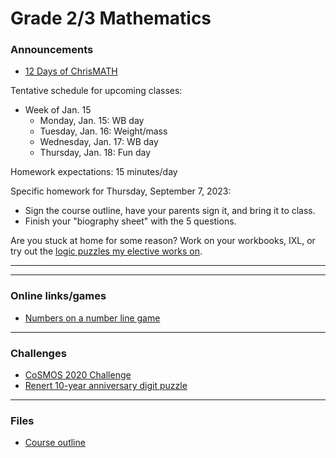 # Grade 2/3 Mathematics

### Announcements

* <a href="https://renertmath.github.io/Challenges/12Days2023.html">12 Days of ChrisMATH</a>


<!--
<a href="https://mathsframe.co.uk/en/resources/resource/37/placing-numbers-on-a-number-line">Numbers on a number line game</a>
-->

<!--
<a href="http://vchan2.github.io/Challenges/Creative_Challenge.pdf">Creative Challenge</a> - due Wednesday, June 7
-->

Tentative schedule for upcoming classes:

<!--
  * Week of Sep. 4
    * Tuesday, Sep. 5: 
    * Wednesday, Sep. 6: First day activities
    * Thursday, Sep. 7: Aggression (rules)
    * Friday, Sep. 8: Mathbook Monday
  * Week of Sep. 11
    * Monday, Sep. 11: SUB - Ms. Angela (Mathbook Monday)
    * Tuesday, Sep. 12: SUB - Ms. Angela (Aggression)
    * Wednesday, Sep. 13: Workbook Wednesdays
    * Thursday, Sep. 14: Fun day
  * Week of Sep. 18
    * Monday, Sep. 18: Mathbook Monday
    * Tuesday, Sep. 19: Measurement activity
    * Wednesday, Sep. 20: Workbook Wednesday 
    * Thursday, Sep. 21: Measurement activity
  * Week of Sep. 25
    * Monday, Sep. 25: Mathbook Monday
    * Tuesday, Sep. 26: Count-bys
    * Wednesday, Sep. 27: Workbook Wednesday
    * Thursday, Sep. 28: Fun day
  * Week of Oct. 2
    * Monday, Oct. 2: Math assessment prep
    * Tuesday, Oct. 3: Math assessment prep
    * Wednesday, Oct. 4: Math assessment
    * Thursday, Oct. 5: Math assessment
  * Week of Oct. 9
    * Monday, Oct. 9: Thanksgiving (no class)
    * Tuesday, Oct. 10: Area
    * Wednesday, Oct. 11: Workbook Wednesday
    * Thursday, Oct. 12: Fun day
  * Week of Oct. 16
    * Monday, Oct. 16: Mathbook Monday
    * Tuesday, Oct. 17: Area and perimeter
    * Wednesday, Oct. 18: Workbook Wednesday
    * Thursday, Oct. 19: Fun day
  * Week of Oct. 23
    * Monday, Oct. 23: Mathbook Monday
    * Tuesday, Oct. 24: Area and perimeter
    * Wednesday, Oct. 25: Workbook Wednesday
    * Thursday, Oct. 26: Fun day
  * Week of Oct. 30
    * Monday, Oct. 30: Halloween colour by number
    * Tuesday, Nov. 31: Halloween (no class)
    * Wednesday, Nov. 1: pre-break activities
    * Thursday, Nov. 2: PTC (no class)
  * Week of Nov. 13
    * Monday, Nov. 13: WB day
    * Tuesday, Nov. 14: polyanimals
    * Wednesday, Nov. 15: WB day
    * Thursday, Nov. 16: Fun day
  * Week of Nov. 20
    * Monday, Nov. 21: WB day
    * Tuesday, Nov. 22: polyanimals
    * Wednesday, Nov. 15: WB day
    * Thursday, Nov. 16: Fun day
  * Week of Nov. 27
    * Monday, Nov. 27: WB day
    * Tuesday, Nov. 28: line and rotational symmetry
    * Wednesday, Nov. 29: WB day
    * Thursday, Nov. 30: Fun day
  * Week of Dec. 4
    * Monday, Dec. 5: WB day
    * Tuesday, Dec. 6: Polyanimal project
    * Wednesday, Dec. 7: WB day
    * Thursday, Dec. 8: Fun day
  * Week of Dec. 11
    * Monday, Dec. 11: WB day
    * Tuesday, Dec. 12: Polyanimal project
    * Wednesday, Dec. 13: WB day
    * Thursday, Dec. 14: Fun day
  * Week of Dec. 18
    * Monday, Dec. 19: WB Day
    * Tuesday, Dec. 20: Snowflakes
    * Wednesday, Dec. 21: WB day
    * Thursday, Dec. 22: Fun day
  * Week of Jan. 8
    * Monday, Jan. 8: WB Day
    * Tuesday, Jan. 9: Polyanimals
    * Wednesday, Jan. 10: WB day
    * Thursday, Jan. 11: Fun day
 -->
 

  * Week of Jan. 15
    * Monday, Jan. 15: WB day
    * Tuesday, Jan. 16: Weight/mass
    * Wednesday, Jan. 17: WB day
    * Thursday, Jan. 18: Fun day



Homework expectations: 15 minutes/day

Specific homework for Thursday, September 7, 2023:
  * Sign the course outline, have your parents sign it, and bring it to class.
  * Finish your "biography sheet" with the 5 questions.



Are you stuck at home for some reason? Work on your workbooks, IXL, or try out the <a href="https://vchan2.github.io/2020logicpuzzles.html">logic puzzles my elective works on</a>.


<!--
Specific homework for Thursday, September 3, 2020:
  * Join the Schoology course.
  * Fill out the <a href="https://forms.gle/7Cr4h1FoWTxSz2TD8">update form</a>.
  * Sign the course outline, have your parents sign it, and bring it to class.
  * Finish your "biography sheet" with the 4 questions.
  * Have an answer to the question: "What is the purpose of learning math?"
-->

---

<!--
### Update Form

<a href="https://forms.gle/GJ5u946ax1W688ck9"> Let me know what you've done this week</a>: Complete this form at least once per week (weekends) so I know where you are at in your book. 
-->

<!--
You can see below if your entry has been recorded (it can take several minutes for the spreadsheet to update). Only record new information since your last update.
<p align="center">
<iframe src="https://docs.google.com/spreadsheets/d/e/2PACX-1vRKyjFED2oGNFD4i9CIM8U-lV3gmKU87IDq_tS0SBiLS3ySz7vH8cmXuCaIQPwvNMvZe8LxS6t5Hm9z/pubhtml?gid=37727654&amp;single=true&amp;widget=true&amp;headers=false" width="60%" height = "400"></iframe>
</p>
-->

---

### Online links/games

* <a href="https://mathsframe.co.uk/en/resources/resource/37/placing-numbers-on-a-number-line">Numbers on a number line game</a>

<!--
* <a href="https://hex.frvr.com/">Hexagon line puzzle</a>
-->

<!--
* <a href="https://krazydad.com/play/starbattle/">krazydad Star Battle interactive</a>
* <a href="https://www.mathplayground.com/candy_challenge_game.html">Candy challenge</a>
* <a href="https://www.puzzle-tents.com/">Tents</a>
-->

<!--
* <a href="https://snap.berkeley.edu/snap/snap.html#present:Username=psafa&ProjectName=Numbers%20Game"> Measurement/estimation game </a>
* <a href="https://www.mathplayground.com/"> Math Playground </a> (In particular, <a href="https://www.mathplayground.com/index_prealgebra.html"> prealgebra games</a>)
* <a href="https://www.mathplayground.com/ASB_Index.html"> Math playground multiplayer games </a> - Compete against other players in a variety of games.
* <a href="https://www.playok.com/en/hex/#100"> Hex online </a> - Play against other people
* <a href="https://solveme.edc.org/mobiles/"> Mobile balance puzzles </a>
   * <a href="https://solveme.edc.org/mobiles/?mobiles=200662"> Dr. Vince's puzzle #1 </a> (Moderate)
   * <a href="https://solveme.edc.org/mobiles/?mobiles=201443"> Dr. Vince's puzzle #2 </a> (Hard)
   * <a href="https://solveme.edc.org/mobiles/?mobiles=201442"> Dr. Vince's puzzle #3 </a> (Ultra hard)
* <a href="http://www.euclidthegame.com/Tutorial/"> Euclid the game </a>
* <a href="https://www.geogebra.org/classic?lang=en"> Geogebra (classic) </a>
-->

---

### Challenges

* <a href="https://renertmath.github.io/RenertMath-CelebrateMath/">CoSMOS 2020 Challenge</a> 
* <a href="https://vchan2.github.io/Challenges/10_2022_2023_digit_puzzle.pdf">Renert 10-year anniversary digit puzzle</a>

<!--
* <a href="https://vchan2.github.io/Challenges/binary_prime_catacomb.pdf">Binary prime catacomb</a>
* <a href="https://vchan2.github.io/Challenges/2022_Hexadecimal_challenge.pdf">Hexadecimal challenge</a>
* <a href="https://renertmath.github.io/Challenges/12Days2022.html">12 Days of ChrisMATH</a>
* <a href="https://vchan2.github.io/Challenges/digit_puzzle_2023.pdf">2023 digit puzzle</a>: There will be up to 3 types of prizes:
   * Best score(s) in class
   * Exceptionally creative solution (rarely given out)
   * If your score beats my score for any digit
* <a href="https://vchan2.github.io/Challenges/digit_puzzle_2023_4dice.pdf">2023 4-dice puzzle</a>
* <a href="https://vchan2.github.io/pi/pi_2023.pdf">2023 &pi; Day puzzle</a>
-->

<!--
* <a href="https://vchan2.github.io/Challenges/Rainbow_Stones.pdf"> Rainbow stones </a>
* <a href="https://vchan2.github.io/Challenges/Boomerang_fractions.pdf"> Boomerang fractions </a>
* <a href="https://vchan2.github.io/Challenges/Fruit_puzzle.pdf"> Fruit algebra puzzle - over 95% of people cannot solve this! </a>
* <a href="https://vchan2.github.io/Challenges/2020-21Winter_Break.pdf"> Winter Break math challenges </a> (<a href="https://vchan2.github.io/Challenges/2020-21Winter_Break_winners.pdf">Results</a>)
* <a href="https://vchan2.github.io/Challenges/Cupid's_quiver.pdf"> Cupid's quiver </a>
* <a href="https://vchan2.github.io/Challenges/pi_digit_puzzle2021basic.pdf"> &pi; day 2021 challenge (basic version) </a>
* <a href="https://vchan2.github.io/Challenges/pi_digit_puzzle2021.pdf"> &pi; day 2021 challenge (advanced version) </a>
* <a href="https://vchan2.github.io/Challenges/2021-04-01_digit_puzzle.pdf"> 2021-04-01 challenge </a>
-->

---

### Files

* <a href="https://vchan2.github.io/2023gr23/Math_Gr2-3_Course_Outline_2023-2024.pdf"> Course outline </a>


<!--
* <a href="https://vchan2.github.io/2020gr4/Mini-math_Gr4.pdf"> Mini-math </a> (<a href="https://vchan2.github.io/2020gr4/Mini-math_Gr4_sol.pdf">Solutions</a>)
-->
